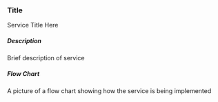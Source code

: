 ### Title
Service Title Here

##### Description
Brief description of service

##### Flow Chart
A picture of a flow chart showing how the service is being implemented